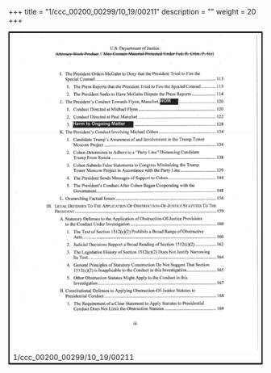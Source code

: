 +++
title = "1/ccc_00200_00299/10_19/00211"
description = ""
weight = 20
+++

<table style="border:2px solid black;max-width:800px;max-height:800px;" 
><tr><td>
<img class="center-fit-jpg"
src="/jpg_/jpg_mueller_report_searchable_211.jpg">
1/ccc_00200_00299/10_19/00211
</img></td></tr></table>
